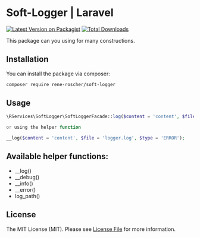 # Soft-Logger | Laravel

[![Latest Version on Packagist](https://img.shields.io/packagist/v/rene-roscher/soft-logger.svg?style=flat-square)](https://packagist.org/packages/rservices/soft-logger)
[![Total Downloads](https://img.shields.io/packagist/dt/rservices/soft-logger.svg?style=flat-square)](https://packagist.org/packages/rservices/soft-logger)

This package can you using for many constructions.

## Installation

You can install the package via composer:

```bash
composer require rene-roscher/soft-logger
```

## Usage

``` php
\RServices\SoftLogger\SoftLoggerFacade::log($content = 'content', $file = 'logger.log', $type = 'ERROR');

or using the helper function

__log($content = 'content', $file = 'logger.log', $type = 'ERROR');
```

## Available helper functions:
- __log()
- __debug()
- __info()
- __error()
- log_path()

## License
The MIT License (MIT). Please see [License File](LICENSE.md) for more information.
